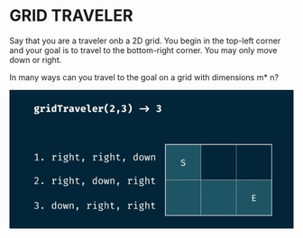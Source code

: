 # GRID TRAVELER

Say that you are a traveler onb a 2D grid. You begin in the top-left corner and your goal is to travel to the bottom-right corner. You may only move down or right.

In many ways can you travel to the goal on a grid with dimensions m\* n?

![Alt text](../../assets/gridTraveler.png)
